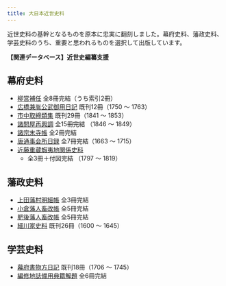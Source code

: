 ```yaml
---
title: 大日本近世史料
---
```


近世史料の基幹となるものを原本に忠実に翻刻しました。幕府史料、藩政史料、学芸史料のうち、重要と思われるものを選択して出版しています。

<b>【関連データベース】近世史編纂支援</b>

<h2 class="h03">幕府史料</h2>

- [柳営補任](https://www.hi.u-tokyo.ac.jp/dip/?u=https://www.hi.u-tokyo.ac.jp/assets/json/dip/top.json&id=https://www.hi.u-tokyo.ac.jp/publication/dip/data/『大日本近世史料』-柳営補任.json) 全8冊完結（うち索引2冊）
- [広橋兼胤公武御用日記](https://www.hi.u-tokyo.ac.jp/dip/?u=https://www.hi.u-tokyo.ac.jp/assets/json/dip/top.json&id=https://www.hi.u-tokyo.ac.jp/publication/dip/data/『大日本近世史料』-広橋兼胤公武御用日記.json) 既刊12冊（1750 ～ 1763）
- [市中取締類集](https://www.hi.u-tokyo.ac.jp/dip/?u=https://www.hi.u-tokyo.ac.jp/assets/json/dip/top.json&id=https://www.hi.u-tokyo.ac.jp/publication/dip/data/『大日本近世史料』-市中取締類集.json) 既刊29冊（1841 ～ 1853）
- [諸問屋再興調](https://www.hi.u-tokyo.ac.jp/dip/?u=https://www.hi.u-tokyo.ac.jp/assets/json/dip/top.json&id=https://www.hi.u-tokyo.ac.jp/publication/dip/data/『大日本近世史料』-諸問屋再興調.json) 全15冊完結 （1846 ～ 1849）
- [諸宗末寺帳](https://www.hi.u-tokyo.ac.jp/dip/?u=https://www.hi.u-tokyo.ac.jp/assets/json/dip/top.json&id=https://www.hi.u-tokyo.ac.jp/publication/dip/data/『大日本近世史料』-諸宗末寺帳.json) 全2冊完結
- [唐通事会所日録](https://www.hi.u-tokyo.ac.jp/dip/?u=https://www.hi.u-tokyo.ac.jp/assets/json/dip/top.json&id=https://www.hi.u-tokyo.ac.jp/publication/dip/data/『大日本近世史料』-唐通事会所日録.json) 全7冊完結（1663 ～ 1715）
- [近藤重蔵蝦夷地関係史料](https://www.hi.u-tokyo.ac.jp/dip/?u=https://www.hi.u-tokyo.ac.jp/assets/json/dip/top.json&id=https://www.hi.u-tokyo.ac.jp/publication/dip/data/『大日本近世史料』-近藤重蔵蝦夷地関係史料.json)
    - 全3冊＋付図完結 （1797 ～ 1819）

<h2 class="h03 mt-10">藩政史料</h2>

- [上田藩村明細帳](https://www.hi.u-tokyo.ac.jp/dip/?u=https://www.hi.u-tokyo.ac.jp/assets/json/dip/top.json&id=https://www.hi.u-tokyo.ac.jp/publication/dip/data/『大日本近世史料』-上田藩村明細帳.json) 全3冊完結
- [小倉藩人畜改帳](https://www.hi.u-tokyo.ac.jp/dip/?u=https://www.hi.u-tokyo.ac.jp/assets/json/dip/top.json&id=https://www.hi.u-tokyo.ac.jp/publication/dip/data/『大日本近世史料』-小倉藩人畜改帳.json) 全5冊完結
- [肥後藩人畜改帳](https://www.hi.u-tokyo.ac.jp/dip/?u=https://www.hi.u-tokyo.ac.jp/assets/json/dip/top.json&id=https://www.hi.u-tokyo.ac.jp/publication/dip/data/『大日本近世史料』-肥後藩人畜改帳.json) 全5冊完結
- [細川家史料](https://www.hi.u-tokyo.ac.jp/dip/?u=https://www.hi.u-tokyo.ac.jp/assets/json/dip/top.json&id=https://www.hi.u-tokyo.ac.jp/publication/dip/data/『大日本近世史料』-細川家史料.json) 既刊26冊（1600 ～ 1645）

<h2 class="h03 mt-10">学芸史料</h2>

- [幕府書物方日記](https://www.hi.u-tokyo.ac.jp/dip/?u=https://www.hi.u-tokyo.ac.jp/assets/json/dip/top.json&id=https://www.hi.u-tokyo.ac.jp/publication/dip/data/『大日本近世史料』-幕府書物方日記.json) 既刊18冊（1706 ～ 1745）
- [編修地誌備用典籍解題](https://www.hi.u-tokyo.ac.jp/dip/?u=https://www.hi.u-tokyo.ac.jp/assets/json/dip/top.json&id=https://www.hi.u-tokyo.ac.jp/publication/dip/data/『大日本近世史料』-編脩地誌備用典籍解題.json) 全6冊完結